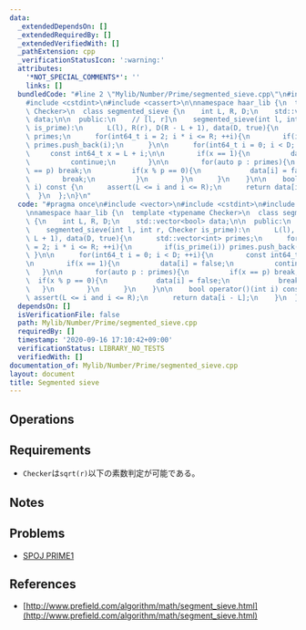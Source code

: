 ```yaml
---
data:
  _extendedDependsOn: []
  _extendedRequiredBy: []
  _extendedVerifiedWith: []
  _pathExtension: cpp
  _verificationStatusIcon: ':warning:'
  attributes:
    '*NOT_SPECIAL_COMMENTS*': ''
    links: []
  bundledCode: "#line 2 \"Mylib/Number/Prime/segmented_sieve.cpp\"\n#include <vector>\n\
    #include <cstdint>\n#include <cassert>\n\nnamespace haar_lib {\n  template <typename\
    \ Checker>\n  class segmented_sieve {\n    int L, R, D;\n    std::vector<bool>\
    \ data;\n\n  public:\n    // [l, r]\n    segmented_sieve(int l, int r, Checker\
    \ is_prime):\n      L(l), R(r), D(R - L + 1), data(D, true){\n      std::vector<int>\
    \ primes;\n      for(int64_t i = 2; i * i <= R; ++i){\n        if(is_prime(i))\
    \ primes.push_back(i);\n      }\n\n      for(int64_t i = 0; i < D; ++i){\n   \
    \     const int64_t x = L + i;\n\n        if(x == 1){\n          data[i] = false;\n\
    \          continue;\n        }\n\n        for(auto p : primes){\n          if(x\
    \ == p) break;\n          if(x % p == 0){\n            data[i] = false;\n    \
    \        break;\n          }\n        }\n      }\n    }\n\n    bool operator()(int\
    \ i) const {\n      assert(L <= i and i <= R);\n      return data[i - L];\n  \
    \  }\n  };\n}\n"
  code: "#pragma once\n#include <vector>\n#include <cstdint>\n#include <cassert>\n\
    \nnamespace haar_lib {\n  template <typename Checker>\n  class segmented_sieve\
    \ {\n    int L, R, D;\n    std::vector<bool> data;\n\n  public:\n    // [l, r]\n\
    \    segmented_sieve(int l, int r, Checker is_prime):\n      L(l), R(r), D(R -\
    \ L + 1), data(D, true){\n      std::vector<int> primes;\n      for(int64_t i\
    \ = 2; i * i <= R; ++i){\n        if(is_prime(i)) primes.push_back(i);\n     \
    \ }\n\n      for(int64_t i = 0; i < D; ++i){\n        const int64_t x = L + i;\n\
    \n        if(x == 1){\n          data[i] = false;\n          continue;\n     \
    \   }\n\n        for(auto p : primes){\n          if(x == p) break;\n        \
    \  if(x % p == 0){\n            data[i] = false;\n            break;\n       \
    \   }\n        }\n      }\n    }\n\n    bool operator()(int i) const {\n     \
    \ assert(L <= i and i <= R);\n      return data[i - L];\n    }\n  };\n}\n"
  dependsOn: []
  isVerificationFile: false
  path: Mylib/Number/Prime/segmented_sieve.cpp
  requiredBy: []
  timestamp: '2020-09-16 17:10:42+09:00'
  verificationStatus: LIBRARY_NO_TESTS
  verifiedWith: []
documentation_of: Mylib/Number/Prime/segmented_sieve.cpp
layout: document
title: Segmented sieve
---
```


## Operations

## Requirements

- `Checker`は`sqrt(r)`以下の素数判定が可能である。

## Notes

## Problems

- [SPOJ PRIME1](https://www.spoj.com/problems/PRIME1/)

## References

- [http://www.prefield.com/algorithm/math/segment_sieve.html](http://www.prefield.com/algorithm/math/segment_sieve.html)
